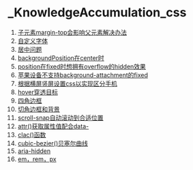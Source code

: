 # _KnowledgeAccumulation_css

1. [子元素margin-top会影响父元素解决办法](子元素margin-top会影响父元素解决办法.md)
2. [自定义字体](自定义字体.md)
3. [居中问题](居中问题.md)
4. [backgroundPosition在center时](backgroundPosition在center时.md)
5. [position在fixed时想拥有overflow的hidden效果](position在fixed时想拥有overflow的hidden效果.md)
6. [苹果设备不支持background-attachment的fixed](苹果设备不支持background-attachment的fixed.md)
7. [根据横屏竖屏设置css以实现区分手机](根据横屏竖屏设置css以实现区分手机.md)
8. [hover穿透目标](hover穿透目标.md)
9. [四角边框](四角边框.md)
10. [切角边框和背景](切角边框和背景.md)
11. [scroll-snap自动滚动到合适位置](scroll-snap自动滚动到合适位置.md)
12. [attr()获取属性值配合data-](attr()获取属性值配合data-.md)
13. [clac()函数](calc()函数.md)
14. [cubic-bezier()贝塞尔曲线](cubic-bezier()贝塞尔曲线.md)
15. [aria-hidden](aria-hidden.md)
16. [em，rem，px](em，rem，px.md)